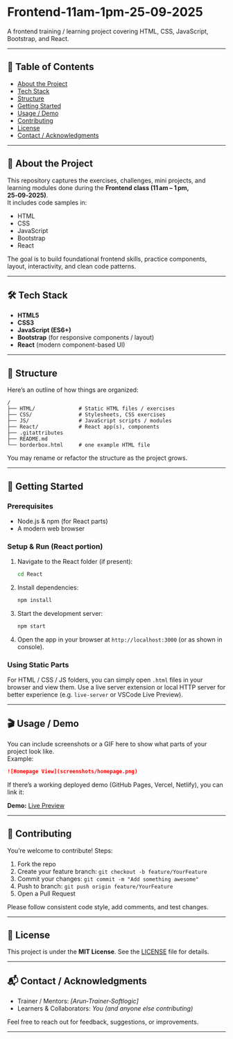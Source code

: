 # Frontend‑11am‑1pm‑25‑09‑2025

A frontend training / learning project covering HTML, CSS, JavaScript, Bootstrap, and React.

---

## 🎯 Table of Contents

- [About the Project](#about-the-project)  
- [Tech Stack](#tech-stack)  
- [Structure](#structure)  
- [Getting Started](#getting-started)  
- [Usage / Demo](#usage--demo)  
- [Contributing](#contributing)  
- [License](#license)  
- [Contact / Acknowledgments](#contact--acknowledgments)

---

## 📝 About the Project

This repository captures the exercises, challenges, mini projects, and learning modules done during the **Frontend class (11 am – 1 pm, 25‑09‑2025)**.  
It includes code samples in:

- HTML  
- CSS  
- JavaScript  
- Bootstrap  
- React  

The goal is to build foundational frontend skills, practice components, layout, interactivity, and clean code patterns.

---

## 🛠️ Tech Stack

- **HTML5**  
- **CSS3**  
- **JavaScript (ES6+)**  
- **Bootstrap** (for responsive components / layout)  
- **React** (modern component-based UI)  

---

## 📁 Structure

Here’s an outline of how things are organized:

```
/
├── HTML/              # Static HTML files / exercises  
├── CSS/               # Stylesheets, CSS exercises  
├── JS/                # JavaScript scripts / modules  
├── React/             # React app(s), components  
├── .gitattributes  
├── README.md  
└── borderbox.html     # one example HTML file  
```

You may rename or refactor the structure as the project grows.

---

## 🚀 Getting Started

### Prerequisites

- Node.js & npm (for React parts)  
- A modern web browser  

### Setup & Run (React portion)

1. Navigate to the React folder (if present):  
   ```bash
   cd React
   ```

2. Install dependencies:  
   ```bash
   npm install
   ```

3. Start the development server:  
   ```bash
   npm start
   ```

4. Open the app in your browser at `http://localhost:3000` (or as shown in console).

### Using Static Parts

For HTML / CSS / JS folders, you can simply open `.html` files in your browser and view them. Use a live server extension or local HTTP server for better experience (e.g. `live-server` or VSCode Live Preview).

---

## 🎬 Usage / Demo

You can include screenshots or a GIF here to show what parts of your project look like.  
Example:

```md
![Homepage View](screenshots/homepage.png)  
```

If there’s a working deployed demo (GitHub Pages, Vercel, Netlify), you can link it:

**Demo:** [Live Preview](https://your-demo-url.com)

---

## 🤝 Contributing

You’re welcome to contribute! Steps:

1. Fork the repo  
2. Create your feature branch: `git checkout -b feature/YourFeature`  
3. Commit your changes: `git commit -m "Add something awesome"`  
4. Push to branch: `git push origin feature/YourFeature`  
5. Open a Pull Request  

Please follow consistent code style, add comments, and test changes.

---

## 📄 License

This project is under the **MIT License**. See the [LICENSE](LICENSE) file for details.

---

## 📬 Contact / Acknowledgments

- Trainer / Mentors: *[Arun‑Trainer‑Softlogic]*  
- Learners & Collaborators: *You (and anyone else contributing)*  

Feel free to reach out for feedback, suggestions, or improvements.

---
